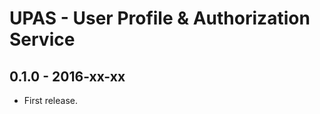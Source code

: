 UPAS - User Profile & Authorization Service
===========================================

0.1.0 - 2016-xx-xx
------------------

- First release.
